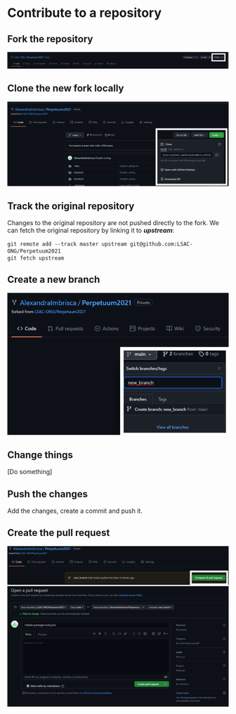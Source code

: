 # Contribute to a repository

## Fork the repository
<img src="./images/setup_1.png" />

## Clone the new fork locally
<img src="./images/setup_2.png" />

## Track the original repository
Changes to the original repository are not pushed directly to the fork. We can fetch the original repository by linking it to ***upstream***:
```
git remote add --track master upstream git@github.com:LSAC-ONG/Perpetuum2021
git fetch upstream
```

## Create a new branch
<img src="./images/setup_3.png" />

## Change things
[Do something]

## Push the changes
Add the changes, create a commit and push it.

## Create the pull request
<img src="./images/setup_4.png" />
<img src="./images/setup_5.png" />
